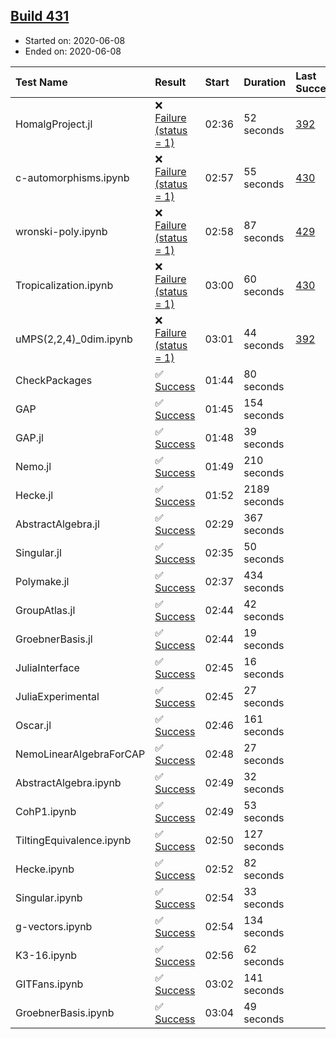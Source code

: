 ## [Build 431](https://oscarci.mathematik.uni-kl.de/job/oscar-julia-1.4/431/)

* Started on: 2020-06-08
* Ended on: 2020-06-08

| Test Name    | Result | Start | Duration | Last Success | First Failure |
|:-------------|:-------|:------|:---------|:-------------|:--------------|
| HomalgProject.jl | ❌ [Failure (status = 1)](https://oscarci.mathematik.uni-kl.de/job/oscar-julia-1.4/431/artifact/logs/build-431/HomalgProject.jl.log) | 02:36 | 52 seconds | [392](https://oscarci.mathematik.uni-kl.de/job/oscar-julia-1.4/392/) | [393](https://oscarci.mathematik.uni-kl.de/job/oscar-julia-1.4/393/) |
| c-automorphisms.ipynb | ❌ [Failure (status = 1)](https://oscarci.mathematik.uni-kl.de/job/oscar-julia-1.4/431/artifact/logs/build-431/c-automorphisms.ipynb.log) | 02:57 | 55 seconds | [430](https://oscarci.mathematik.uni-kl.de/job/oscar-julia-1.4/430/) | [431](https://oscarci.mathematik.uni-kl.de/job/oscar-julia-1.4/431/) |
| wronski-poly.ipynb | ❌ [Failure (status = 1)](https://oscarci.mathematik.uni-kl.de/job/oscar-julia-1.4/431/artifact/logs/build-431/wronski-poly.ipynb.log) | 02:58 | 87 seconds | [429](https://oscarci.mathematik.uni-kl.de/job/oscar-julia-1.4/429/) | [430](https://oscarci.mathematik.uni-kl.de/job/oscar-julia-1.4/430/) |
| Tropicalization.ipynb | ❌ [Failure (status = 1)](https://oscarci.mathematik.uni-kl.de/job/oscar-julia-1.4/431/artifact/logs/build-431/Tropicalization.ipynb.log) | 03:00 | 60 seconds | [430](https://oscarci.mathematik.uni-kl.de/job/oscar-julia-1.4/430/) | [431](https://oscarci.mathematik.uni-kl.de/job/oscar-julia-1.4/431/) |
| uMPS(2,2,4)_0dim.ipynb | ❌ [Failure (status = 1)](https://oscarci.mathematik.uni-kl.de/job/oscar-julia-1.4/431/artifact/logs/build-431/uMPS-2-2-4-_0dim.ipynb.log) | 03:01 | 44 seconds | [392](https://oscarci.mathematik.uni-kl.de/job/oscar-julia-1.4/392/) | [393](https://oscarci.mathematik.uni-kl.de/job/oscar-julia-1.4/393/) |
| CheckPackages | ✅ [Success](https://oscarci.mathematik.uni-kl.de/job/oscar-julia-1.4/431/artifact/logs/build-431/CheckPackages.log) | 01:44 | 80 seconds |  |  |
| GAP | ✅ [Success](https://oscarci.mathematik.uni-kl.de/job/oscar-julia-1.4/431/artifact/logs/build-431/GAP.log) | 01:45 | 154 seconds |  |  |
| GAP.jl | ✅ [Success](https://oscarci.mathematik.uni-kl.de/job/oscar-julia-1.4/431/artifact/logs/build-431/GAP.jl.log) | 01:48 | 39 seconds |  |  |
| Nemo.jl | ✅ [Success](https://oscarci.mathematik.uni-kl.de/job/oscar-julia-1.4/431/artifact/logs/build-431/Nemo.jl.log) | 01:49 | 210 seconds |  |  |
| Hecke.jl | ✅ [Success](https://oscarci.mathematik.uni-kl.de/job/oscar-julia-1.4/431/artifact/logs/build-431/Hecke.jl.log) | 01:52 | 2189 seconds |  |  |
| AbstractAlgebra.jl | ✅ [Success](https://oscarci.mathematik.uni-kl.de/job/oscar-julia-1.4/431/artifact/logs/build-431/AbstractAlgebra.jl.log) | 02:29 | 367 seconds |  |  |
| Singular.jl | ✅ [Success](https://oscarci.mathematik.uni-kl.de/job/oscar-julia-1.4/431/artifact/logs/build-431/Singular.jl.log) | 02:35 | 50 seconds |  |  |
| Polymake.jl | ✅ [Success](https://oscarci.mathematik.uni-kl.de/job/oscar-julia-1.4/431/artifact/logs/build-431/Polymake.jl.log) | 02:37 | 434 seconds |  |  |
| GroupAtlas.jl | ✅ [Success](https://oscarci.mathematik.uni-kl.de/job/oscar-julia-1.4/431/artifact/logs/build-431/GroupAtlas.jl.log) | 02:44 | 42 seconds |  |  |
| GroebnerBasis.jl | ✅ [Success](https://oscarci.mathematik.uni-kl.de/job/oscar-julia-1.4/431/artifact/logs/build-431/GroebnerBasis.jl.log) | 02:44 | 19 seconds |  |  |
| JuliaInterface | ✅ [Success](https://oscarci.mathematik.uni-kl.de/job/oscar-julia-1.4/431/artifact/logs/build-431/JuliaInterface.log) | 02:45 | 16 seconds |  |  |
| JuliaExperimental | ✅ [Success](https://oscarci.mathematik.uni-kl.de/job/oscar-julia-1.4/431/artifact/logs/build-431/JuliaExperimental.log) | 02:45 | 27 seconds |  |  |
| Oscar.jl | ✅ [Success](https://oscarci.mathematik.uni-kl.de/job/oscar-julia-1.4/431/artifact/logs/build-431/Oscar.jl.log) | 02:46 | 161 seconds |  |  |
| NemoLinearAlgebraForCAP | ✅ [Success](https://oscarci.mathematik.uni-kl.de/job/oscar-julia-1.4/431/artifact/logs/build-431/NemoLinearAlgebraForCAP.log) | 02:48 | 27 seconds |  |  |
| AbstractAlgebra.ipynb | ✅ [Success](https://oscarci.mathematik.uni-kl.de/job/oscar-julia-1.4/431/artifact/logs/build-431/AbstractAlgebra.ipynb.log) | 02:49 | 32 seconds |  |  |
| CohP1.ipynb | ✅ [Success](https://oscarci.mathematik.uni-kl.de/job/oscar-julia-1.4/431/artifact/logs/build-431/CohP1.ipynb.log) | 02:49 | 53 seconds |  |  |
| TiltingEquivalence.ipynb | ✅ [Success](https://oscarci.mathematik.uni-kl.de/job/oscar-julia-1.4/431/artifact/logs/build-431/TiltingEquivalence.ipynb.log) | 02:50 | 127 seconds |  |  |
| Hecke.ipynb | ✅ [Success](https://oscarci.mathematik.uni-kl.de/job/oscar-julia-1.4/431/artifact/logs/build-431/Hecke.ipynb.log) | 02:52 | 82 seconds |  |  |
| Singular.ipynb | ✅ [Success](https://oscarci.mathematik.uni-kl.de/job/oscar-julia-1.4/431/artifact/logs/build-431/Singular.ipynb.log) | 02:54 | 33 seconds |  |  |
| g-vectors.ipynb | ✅ [Success](https://oscarci.mathematik.uni-kl.de/job/oscar-julia-1.4/431/artifact/logs/build-431/g-vectors.ipynb.log) | 02:54 | 134 seconds |  |  |
| K3-16.ipynb | ✅ [Success](https://oscarci.mathematik.uni-kl.de/job/oscar-julia-1.4/431/artifact/logs/build-431/K3-16.ipynb.log) | 02:56 | 62 seconds |  |  |
| GITFans.ipynb | ✅ [Success](https://oscarci.mathematik.uni-kl.de/job/oscar-julia-1.4/431/artifact/logs/build-431/GITFans.ipynb.log) | 03:02 | 141 seconds |  |  |
| GroebnerBasis.ipynb | ✅ [Success](https://oscarci.mathematik.uni-kl.de/job/oscar-julia-1.4/431/artifact/logs/build-431/GroebnerBasis.ipynb.log) | 03:04 | 49 seconds |  |  |

